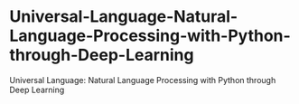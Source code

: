 # Universal-Language-Natural-Language-Processing-with-Python-through-Deep-Learning
Universal Language: Natural Language Processing with Python through Deep Learning
